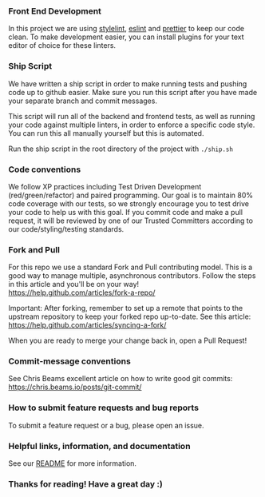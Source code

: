 ### Front End Development

In this project we are using [stylelint](https://stylelint.io), [eslint](https://eslint.org) and [prettier](https://prettier.io) to keep our code clean. To make development easier, you can install plugins for your text editor of choice for these linters.

### Ship Script

We have written a ship script in order to make running tests and pushing code up to github easier. Make sure you run this script after you have made your separate branch and commit messages.

This script will run all of the backend and frontend tests, as well as running your code against multiple linters, in order to enforce a specific code style. You can run this all manually yourself but this is automated.

Run the ship script in the root directory of the project with `./ship.sh`

### Code conventions

We follow XP practices including Test Driven Development (red/green/refactor) and paired programming. Our goal is to maintain 80% code coverage with our tests, so we strongly encourage you to test drive your code to help us with this goal. If you commit code and make a pull request, it will be reviewed by one of our Trusted Committers according to our code/styling/testing standards.

### Fork and Pull

For this repo we use a standard Fork and Pull contributing model. This is a good way to manage multiple, asynchronous contributors. Follow the steps in this article and you'll be on your way! https://help.github.com/articles/fork-a-repo/

Important: After forking, remember to set up a remote that points to the upstream repository to keep your forked repo up-to-date. See this article: https://help.github.com/articles/syncing-a-fork/

When you are ready to merge your change back in, open a Pull Request!

### Commit-message conventions

See Chris Beams excellent article on how to write good git commits: https://chris.beams.io/posts/git-commit/

### How to submit feature requests and bug reports

To submit a feature request or a bug, please open an issue.

### Helpful links, information, and documentation

See our [README](./README.md) for more information.


### Thanks for reading! Have a great day :)
